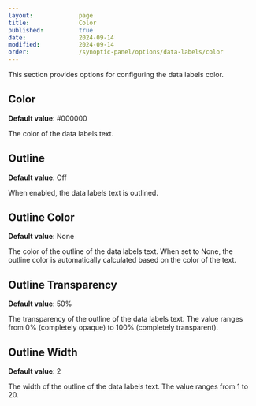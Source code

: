 ```yaml
---
layout:             page
title:              Color
published:          true
date:               2024-09-14
modified:           2024-09-14
order:              /synoptic-panel/options/data-labels/color
---
```


This section provides options for configuring the data labels color.

## Color

**Default value**: #000000

The color of the data labels text.

## Outline

**Default value**: Off

When enabled, the data labels text is outlined.

## Outline Color

**Default value**: None

The color of the outline of the data labels text. When set to None, the outline color is automatically calculated based on the color of the text.

## Outline Transparency

**Default value**: 50%

The transparency of the outline of the data labels text. The value ranges from 0% (completely opaque) to 100% (completely transparent).

## Outline Width

**Default value**: 2

The width of the outline of the data labels text. The value ranges from 1 to 20.

